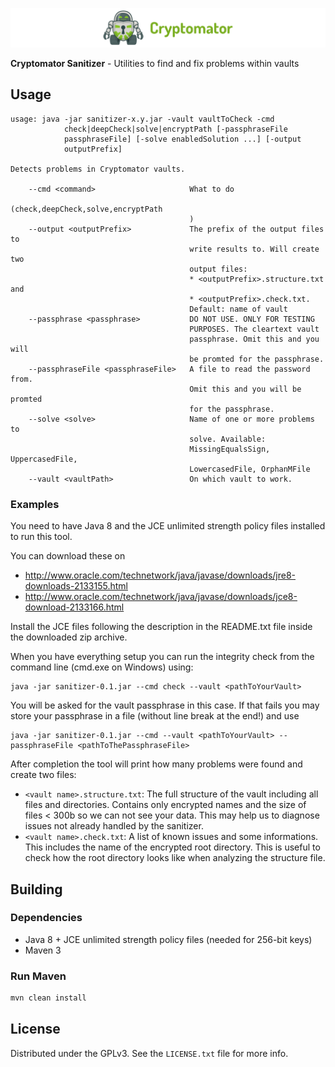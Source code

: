 ![cryptomator](cryptomator.png)

**Cryptomator Sanitizer** - Utilities to find and fix problems within vaults

## Usage

```
usage: java -jar sanitizer-x.y.jar -vault vaultToCheck -cmd
            check|deepCheck|solve|encryptPath [-passphraseFile
            passphraseFile] [-solve enabledSolution ...] [-output
            outputPrefix]

Detects problems in Cryptomator vaults.

    --cmd <command>                     What to do
                                        (check,deepCheck,solve,encryptPath
                                        )
    --output <outputPrefix>             The prefix of the output files to
                                        write results to. Will create two
                                        output files:
                                        * <outputPrefix>.structure.txt and
                                        * <outputPrefix>.check.txt.
                                        Default: name of vault
    --passphrase <passphrase>           DO NOT USE. ONLY FOR TESTING
                                        PURPOSES. The cleartext vault
                                        passphrase. Omit this and you will
                                        be promted for the passphrase.
    --passphraseFile <passphraseFile>   A file to read the password from.
                                        Omit this and you will be promted
                                        for the passphrase.
    --solve <solve>                     Name of one or more problems to
                                        solve. Available:
                                        MissingEqualsSign, UppercasedFile,
                                        LowercasedFile, OrphanMFile
    --vault <vaultPath>                 On which vault to work.
```

### Examples

You need to have Java 8 and the JCE unlimited strength policy files installed to run this tool.

You can download these on
* http://www.oracle.com/technetwork/java/javase/downloads/jre8-downloads-2133155.html
* http://www.oracle.com/technetwork/java/javase/downloads/jce8-download-2133166.html

Install the JCE files following the description in the README.txt file inside the downloaded zip archive.

When you have everything setup you can run the integrity check from the command line (cmd.exe on Windows) using:

```
java -jar sanitizer-0.1.jar --cmd check --vault <pathToYourVault>
```

You will be asked for the vault passphrase in this case. If that fails you may store your passphrase in a file (without line break at the end!) and use

```
java -jar sanitizer-0.1.jar --cmd --vault <pathToYourVault> --passphraseFile <pathToThePassphraseFile>
```

After completion the tool will print how many problems were found and create two files:

* `<vault name>.structure.txt`: The full structure of the vault including all files and directories. Contains only encrypted names and the size of files < 300b so we can not see your data. This may help us to diagnose issues not already handled by the sanitizer.
* `<vault name>.check.txt`: A list of known issues and some informations. This includes the name of the encrypted root directory. This is useful to check how the root directory looks like when analyzing the structure file.

## Building

### Dependencies

* Java 8 + JCE unlimited strength policy files (needed for 256-bit keys)
* Maven 3

### Run Maven

```bash
mvn clean install
```

## License

Distributed under the GPLv3. See the `LICENSE.txt` file for more info.
